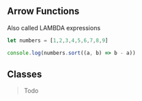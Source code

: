 ## Arrow Functions
Also called LAMBDA expressions

```javascript
let numbers = [1,2,3,4,5,6,7,8,9]

console.log(numbers.sort((a, b) => b - a))
```

## Classes
> Todo
